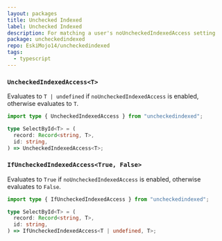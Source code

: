 ```yaml
---
layout: packages
title: Unchecked Indexed
label: Unchecked Indexed
description: For matching a user's noUncheckedIndexedAccess setting
package: uncheckedindexed
repo: EskiMojo14/uncheckedindexed
tags:
  - typescript
---
```


### `UncheckedIndexedAccess<T>`

Evaluates to `T | undefined` if `noUncheckedIndexedAccess` is enabled, otherwise evaluates to `T`.

```ts
import type { UncheckedIndexedAccess } from "uncheckedindexed";

type SelectById<T> = (
  record: Record<string, T>,
  id: string,
) => UncheckedIndexedAccess<T>;
```

### `IfUncheckedIndexedAccess<True, False>`

Evaluates to `True` if `noUncheckedIndexedAccess` is enabled, otherwise evaluates to `False`.

```ts
import type { IfUncheckedIndexedAccess } from "uncheckedindexed";

type SelectById<T> = (
  record: Record<string, T>,
  id: string,
) => IfUncheckedIndexedAccess<T | undefined, T>;
```

